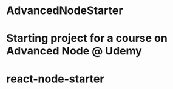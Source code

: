 # AdvancedNodeStarter

# Starting project for a course on Advanced Node @ Udemy

# react-node-starter
